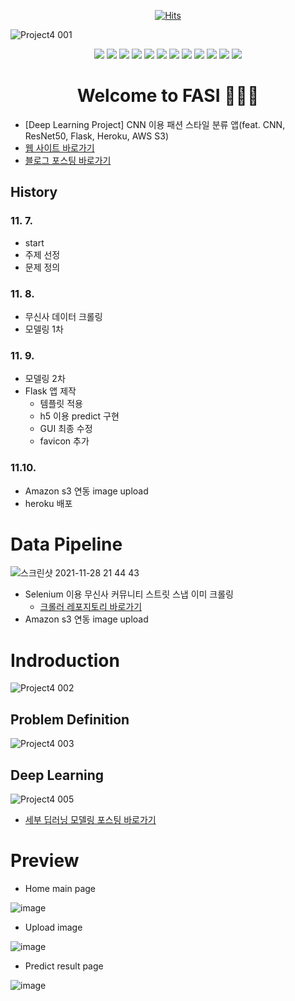 <div align=center>

[![Hits](https://hits.seeyoufarm.com/api/count/incr/badge.svg?url=https%3A%2F%2Fgithub.com%2F6mini%2Ffasi&count_bg=%23AAAAAA&title_bg=%23555555&icon=&icon_color=%23E7E7E7&title=Hits&edge_flat=false)](https://github.com/6mini/fasi)

</div>

![Project4 001](https://user-images.githubusercontent.com/79494088/141001615-ad6d41ac-2b66-419f-9c9c-94eb166c7ae2.png)

<div align=center>

<img src="https://img.shields.io/badge/Keras-D00000?style=flat-square&logo=Keras&logoColor=white"/></a>
<img src="https://img.shields.io/badge/HTML5-E34F26?style=flat-square&logo=HTML5&logoColor=white"/></a>
<img src="https://img.shields.io/badge/TensorFlow-FF6F00?style=flat-square&logo=TensorFlow&logoColor=white"/></a>
<img src="https://img.shields.io/badge/Jupyter-F37626?style=flat-square&logo=Jupyter&logoColor=white"/></a>
<img src="https://img.shields.io/badge/JavaScript-F7DF1E?style=flat-square&logo=JavaScript&logoColor=white"/></a>
<img src="https://img.shields.io/badge/Selenium-43B02A?style=flat-square&logo=Selenium&logoColor=white"/></a>
<img src="https://img.shields.io/badge/Amazon S3-569A31?style=flat-square&logo=Amazon S3&logoColor=white"/></a>
<img src="https://img.shields.io/badge/Python-3776AB?style=flat-square&logo=Python&logoColor=white"/></a>
<img src="https://img.shields.io/badge/CSS3-1572B6?style=flat-square&logo=CSS3&logoColor=white"/></a>
<img src="https://img.shields.io/badge/Amazon AWS-232F3E?style=flat-square&logo=AmazonAWS&logoColor=white"/></a>
<img src="https://img.shields.io/badge/Heroku-430098?style=flat-square&logo=Heroku&logoColor=white"/></a>
<img src="https://img.shields.io/badge/Flask-000000?style=flat-square&logo=Flask&logoColor=white"/></a>



# Welcome to FASI 🙋🏻‍♂️

</div>

- [Deep Learning Project] CNN 이용 패션 스타일 분류 앱(feat. CNN, ResNet50, Flask, Heroku, AWS S3)
- [웹 사이트 바로가기](https://fasi.herokuapp.com/)
- [블로그 포스팅 바로가기](https://6mini.github.io/project/2021/11/13/fasi/)

## History

### 11. 7.
- start
- 주제 선정
- 문제 정의

### 11. 8.
- 무신사 데이터 크롤링
- 모델링 1차

### 11. 9.
- 모델링 2차
- Flask 앱 제작
  - 템플릿 적용
  - h5 이용 predict 구현
  - GUI 최종 수정
  - favicon 추가

### 11.10.
- Amazon s3 연동 image upload
- heroku 배포

# Data Pipeline

![스크린샷 2021-11-28 21 44 43](https://user-images.githubusercontent.com/79494088/143771902-9d7a3ff7-3c95-4308-89da-33386b9cfe79.png)

- Selenium 이용 무신사 커뮤니티 스트릿 스냅 이미 크롤링
  - [크롤러 레포지토리 바로가기](https://github.com/6mini/musinsa-snap-crawler)
- Amazon s3 연동 image upload

# Indroduction

![Project4 002](https://user-images.githubusercontent.com/79494088/141001725-8cc430d4-f1f5-437e-96c9-9bec630dbf79.png)

## Problem Definition

![Project4 003](https://user-images.githubusercontent.com/79494088/141001889-df9f1841-e800-47cb-af97-924a3ef07470.png)


## Deep Learning

![Project4 005](https://user-images.githubusercontent.com/79494088/141001901-f840ad98-b149-4ed9-8fde-4791243efa0f.png)

- [세부 딥러닝 모델링 포스팅 바로가기](https://6mini.github.io/project/2021/11/14/fasi2/)

# Preview

- Home main page

![image](https://user-images.githubusercontent.com/79494088/141002523-2ac9e0b8-9f0c-4246-830f-9481cbbb68f5.png)

- Upload image

![image](https://user-images.githubusercontent.com/79494088/141002588-e4ade56a-b12d-4197-8c82-430ee45a7386.png)

- Predict result page

![image](https://user-images.githubusercontent.com/79494088/141002645-7b466eec-d4df-4d63-8306-47a30beae6bd.png)
